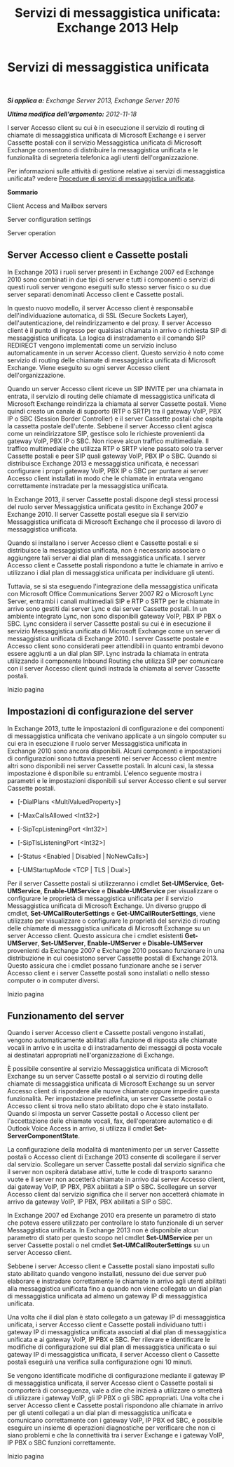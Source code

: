 ﻿---
title: 'Servizi di messaggistica unificata: Exchange 2013 Help'
TOCTitle: Servizi di messaggistica unificata
ms:assetid: f36835f2-1e5f-4e5a-88bc-0672af1e3498
ms:mtpsurl: https://technet.microsoft.com/it-it/library/Bb125191(v=EXCHG.150)
ms:contentKeyID: 50555712
ms.date: 05/22/2018
mtps_version: v=EXCHG.150
ms.translationtype: MT
---

# Servizi di messaggistica unificata

 

_**Si applica a:** Exchange Server 2013, Exchange Server 2016_

_**Ultima modifica dell'argomento:** 2012-11-18_

I server Accesso client su cui è in esecuzione il servizio di routing di chiamate di messaggistica unificata di Microsoft Exchange e i server Cassette postali con il servizio Messaggistica unificata di Microsoft Exchange consentono di distribuire la messaggistica unificata e le funzionalità di segreteria telefonica agli utenti dell'organizzazione.

Per informazioni sulle attività di gestione relative ai servizi di messaggistica unificata? vedere [Procedure di servizi di messaggistica unificata](um-services-procedures-exchange-2013-help.md).

**Sommario**

Client Access and Mailbox servers

Server configuration settings

Server operation

## Server Accesso client e Cassette postali

In Exchange 2013 i ruoli server presenti in Exchange 2007 ed Exchange 2010 sono combinati in due tipi di server e tutti i componenti o servizi di questi ruoli server vengono eseguiti sullo stesso server fisico o su due server separati denominati Accesso client e Cassette postali.

In questo nuovo modello, il server Accesso client è responsabile dell'individuazione automatica, di SSL (Secure Sockets Layer), dell'autenticazione, del reindirizzamento e del proxy. Il server Accesso client è il punto di ingresso per qualsiasi chiamata in arrivo o richiesta SIP di messaggistica unificata. La logica di instradamento e il comando SIP REDIRECT vengono implementati come un servizio incluso automaticamente in un server Accesso client. Questo servizio è noto come servizio di routing delle chiamate di messaggistica unificata di Microsoft Exchange. Viene eseguito su ogni server Accesso client dell'organizzazione.

Quando un server Accesso client riceve un SIP INVITE per una chiamata in entrata, il servizio di routing delle chiamate di messaggistica unificata di Microsoft Exchange reindirizza la chiamata al server Cassette postali. Viene quindi creato un canale di supporto (RTP o SRTP) tra il gateway VoIP, PBX IP o SBC (Session Border Controller) e il server Cassette postali che ospita la cassetta postale dell'utente. Sebbene il server Accesso client agisca come un reindirizzatore SIP, gestisce solo le richieste provenienti da gateway VoIP, PBX IP o SBC. Non riceve alcun traffico multimediale. Il traffico multimediale che utilizza RTP o SRTP viene passato solo tra server Cassette postali e peer SIP quali gateway VoIP, PBX IP o SBC. Quando si distribuisce Exchange 2013 e messaggistica unificata, è necessari configurare i propri gateway VoIP, PBX IP o SBC per puntare ai server Accesso client installati in modo che le chiamate in entrata vengano correttamente instradate per la messaggistica unificata.

In Exchange 2013, il server Cassette postali dispone degli stessi processi del ruolo server Messaggistica unificata gestito in Exchange 2007 e Exchange 2010. Il server Cassette postali esegue sia il servizio Messaggistica unificata di Microsoft Exchange che il processo di lavoro di messaggistica unificata.

Quando si installano i server Accesso client e Cassette postali e si distribuisce la messaggistica unificata, non è necessario associare o aggiungere tali server ai dial plan di messaggistica unificata. I server Accesso client e Cassette postali rispondono a tutte le chiamate in arrivo e utilizzano i dial plan di messaggistica unificata per individuare gli utenti.

Tuttavia, se si sta eseguendo l'integrazione della messaggistica unificata con Microsoft Office Communications Server 2007 R2 o Microsoft Lync Server, entrambi i canali multimediali SIP e RTP o SRTP per le chiamate in arrivo sono gestiti dai server Lync e dai server Cassette postali. In un ambiente integrato Lync, non sono disponibili gateway VoIP, PBX IP PBX o SBC. Lync considera il server Cassette postali su cui è in esecuzione il servizio Messaggistica unificata di Microsoft Exchange come un server di messaggistica unificata di Exchange 2010. I server Cassette postale e Accesso client sono considerati peer attendibili in quanto entrambi devono essere aggiunti a un dial plan SIP. Lync instrada la chiamata in entrata utilizzando il componente Inbound Routing che utilizza SIP per comunicare con il server Accesso client quindi instrada la chiamata al server Cassette postali.

Inizio pagina

## Impostazioni di configurazione del server

In Exchange 2013, tutte le impostazioni di configurazione e dei componenti di messaggistica unificata che venivano applicate a un singolo computer su cui era in esecuzione il ruolo server Messaggistica unificata in Exchange 2010 sono ancora disponibili. Alcuni componenti e impostazioni di configurazioni sono tuttavia presenti nei server Accesso client mentre altri sono disponibili nei server Cassette postali. In alcuni casi, la stessa impostazione è disponibile su entrambi. L'elenco seguente mostra i parametri e le impostazioni disponibili sul server Accesso client e sul server Cassette postali.

  - \[-DialPlans \<MultiValuedProperty\>\]

  - \[-MaxCallsAllowed \<Int32\>\]

  - \[-SipTcpListeningPort \<Int32\>\]

  - \[-SipTlsListeningPort \<Int32\>\]

  - \[-Status \<Enabled | Disabled | NoNewCalls\>\]

  - \[-UMStartupMode \<TCP | TLS | Dual\>\]

Per il server Cassette postali si utilizzeranno i cmdlet **Set-UMService**, **Get-UMService**, **Enable-UMService** e **Disable-UMService** per visualizzare o configurare le proprietà di messaggistica unificata per il servizio Messaggistica unificata di Microsoft Exchange. Un diverso gruppo di cmdlet, **Set-UMCallRouterSettings** e **Get-UMCallRouterSettings**, viene utilizzato per visualizzare o configurare le proprietà del servizio di routing delle chiamate di messaggistica unificata di Microsoft Exchange su un server Accesso client. Questo assicura che i cmdlet esistenti **Get-UMServer**, **Set-UMServer**, **Enable-UMServer** e **Disable-UMServer** provenienti da Exchange 2007 e Exchange 2010 possano funzionare in una distribuzione in cui coesistono server Cassette postali di Exchange 2013. Questo assicura che i cmdlet possano funzionare anche se i server Accesso client e i server Cassette postali sono installati o nello stesso computer o in computer diversi.

Inizio pagina

## Funzionamento del server

Quando i server Accesso client e Cassette postali vengono installati, vengono automaticamente abilitati alla funzione di risposta alle chiamate vocali in arrivo e in uscita e di instradamento dei messaggi di posta vocale ai destinatari appropriati nell'organizzazione di Exchange.

È possibile consentire al servizio Messaggistica unificata di Microsoft Exchange su un server Cassette postali o al servizio di routing delle chiamate di messaggistica unificata di Microsoft Exchange su un server Accesso client di rispondere alle nuove chiamate oppure impedire questa funzionalità. Per impostazione predefinita, un server Cassette postali o Accesso client si trova nello stato abilitato dopo che è stato installato. Quando si imposta un server Cassette postali o Accesso client per l'accettazione delle chiamate vocali, fax, dell'operatore automatico e di Outlook Voice Access in arrivo, si utilizza il cmdlet **Set-ServerComponentState**.

La configurazione della modalità di mantenimento per un server Cassette postali o Accesso client di Exchange 2013 consente di scollegare il server dal servizio. Scollegare un server Cassette postali dal servizio significa che il server non ospiterà database attivi, tutte le code di trasporto saranno vuote e il server non accetterà chiamate in arrivo dai server Accesso client, dai gateway VoIP, IP PBX, PBX abilitati a SIP o SBC. Scollegare un server Accesso client dal servizio significa che il server non accetterà chiamate in arrivo da gateway VoIP, IP PBX, PBX abilitati a SIP o SBC.

In Exchange 2007 ed Exchange 2010 era presente un parametro di stato che poteva essere utilizzato per controllare lo stato funzionale di un server Messaggistica unificata. In Exchange 2013 non è disponibile alcun parametro di stato per questo scopo nel cmdlet **Set-UMService** per un server Cassette postali o nel cmdlet **Set-UMCallRouterSettings** su un server Accesso client.

Sebbene i server Accesso client e Cassette postali siano impostati sullo stato abilitato quando vengono installati, nessuno dei due server può elaborare e instradare correttamente le chiamate in arrivo agli utenti abilitati alla messaggistica unificata fino a quando non viene collegato un dial plan di messaggistica unificata ad almeno un gateway IP di messaggistica unificata.

Una volta che il dial plan è stato collegato a un gateway IP di messaggistica unificata, i server Accesso client e Cassette postali individuano tutti i gateway IP di messaggistica unificata associati al dial plan di messaggistica unificata e ai gateway VoIP, IP PBX e SBC. Per rilevare e identificare le modifiche di configurazione sui dial plan di messaggistica unificata o sui gateway IP di messaggistica unificata, il server Accesso client o Cassette postali eseguirà una verifica sulla configurazione ogni 10 minuti.

Se vengono identificate modifiche di configurazione mediante il gateway IP di messaggistica unificata, il server Accesso client o Cassette postali si comporterà di conseguenza, vale a dire che inizierà a utilizzare o smetterà di utilizzare i gateway VoIP, gli IP PBX o gli SBC appropriati. Una volta che i server Accesso client e Cassette postali rispondono alle chiamate in arrivo per gli utenti collegati a un dial plan di messaggistica unificata e comunicano correttamente con i gateway VoIP, IP PBX ed SBC, è possibile eseguire un insieme di operazioni diagnostiche per verificare che non ci siano problemi e che la connettività tra i server Exchange e i gateway VoIP, IP PBX o SBC funzioni correttamente.

Inizio pagina

